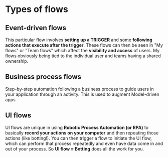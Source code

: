 # Types of flows

## Event-driven flows

This particular flow involves **setting up a TRIGGER** and some **following actions that execute after the trigger**. These flows can then be seen in "My flows" or "Team flows" which affect the **visibility and access** of users. My flows obviously being tied to the individual user and teams having a shared ownership.

## Business process flows

Step-by-step automation following a business process to guide users in your application through an activity. This is used to augment Model-driven apps 

## UI flows

UI flows are unique in using **Robotic Process Automation \(or RPA\)** to basically **record your actions on your computer** and then repeating those actions \(like botting!\). You can then trigger a flow to initiate the UI flow, which can perform that process repeatedly and even have data come in and out of your process. So **UI flow = Botting** does all the work for you.





